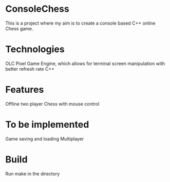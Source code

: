 # ConsoleChess

This is a project where my aim is to create a console based C++ online Chess game.

# Technologies
OLC Pixel Game Engine, which allows for terminal screen manipulation with better refresh rate
C++

# Features
Offline two player Chess with mouse control

# To be implemented
Game saving and loading
Multiplayer

# Build
Run make in the directory

